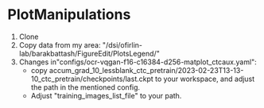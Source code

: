 # PlotManipulations
1. Clone
2. Copy data from my area: "/dsi/ofirlin-lab/barakbattash/FigureEdit/PlotsLegend/"
3. Changes in"configs/ocr-vqgan-f16-c16384-d256-matplot_ctcaux.yaml": 
   - copy accum_grad_10_lessblank_ctc_pretrain/2023-02-23T13-13-10_ctc_pretrain/checkpoints/last.ckpt to your workspace, and adjust the path in the mentioned config.
   - Adjust "training_images_list_file" to your path.

